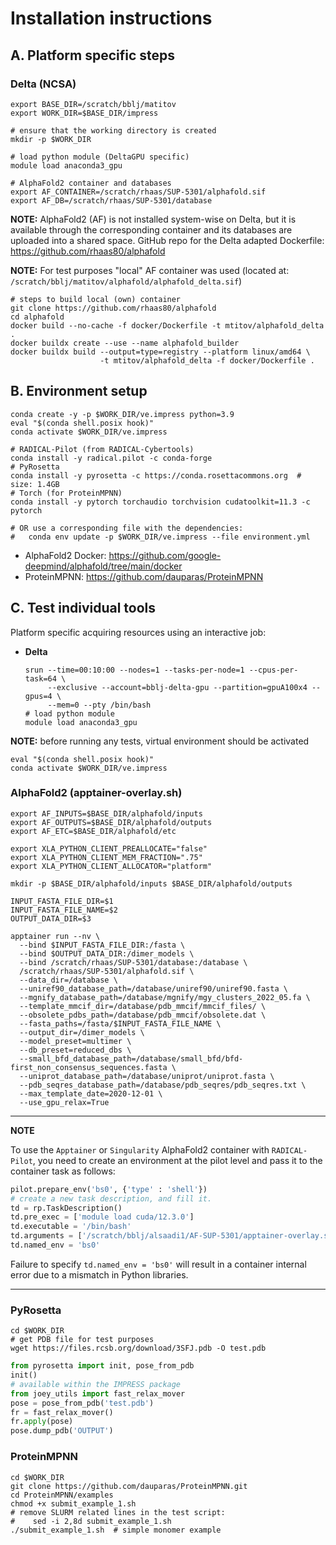 # Installation instructions

## A. Platform specific steps

### Delta (NCSA)

```shell
export BASE_DIR=/scratch/bblj/matitov
export WORK_DIR=$BASE_DIR/impress

# ensure that the working directory is created
mkdir -p $WORK_DIR

# load python module (DeltaGPU specific)
module load anaconda3_gpu

# AlphaFold2 container and databases
export AF_CONTAINER=/scratch/rhaas/SUP-5301/alphafold.sif
export AF_DB=/scratch/rhaas/SUP-5301/database
```

**NOTE:** AlphaFold2 (AF) is not installed system-wise on Delta, but it is
available through the corresponding container and its databases are uploaded 
into a shared space. GitHub repo for the Delta adapted Dockerfile:
https://github.com/rhaas80/alphafold

**NOTE:** For test purposes "local" AF container was used (located at: 
`/scratch/bblj/matitov/alphafold/alphafold_delta.sif`)

```shell
# steps to build local (own) container
git clone https://github.com/rhaas80/alphafold
cd alphafold
docker build --no-cache -f docker/Dockerfile -t mtitov/alphafold_delta .
docker buildx create --use --name alphafold_builder
docker buildx build --output=type=registry --platform linux/amd64 \
                    -t mtitov/alphafold_delta -f docker/Dockerfile .
```

## B. Environment setup

```shell
conda create -y -p $WORK_DIR/ve.impress python=3.9
eval "$(conda shell.posix hook)"
conda activate $WORK_DIR/ve.impress
```

```shell
# RADICAL-Pilot (from RADICAL-Cybertools)
conda install -y radical.pilot -c conda-forge
# PyRosetta
conda install -y pyrosetta -c https://conda.rosettacommons.org  # size: 1.4GB
# Torch (for ProteinMPNN)
conda install -y pytorch torchaudio torchvision cudatoolkit=11.3 -c pytorch

# OR use a corresponding file with the dependencies:
#   conda env update -p $WORK_DIR/ve.impress --file environment.yml
```
- AlphaFold2 Docker: https://github.com/google-deepmind/alphafold/tree/main/docker
- ProteinMPNN: https://github.com/dauparas/ProteinMPNN

## C. Test individual tools

Platform specific acquiring resources using an interactive job:
- **Delta**
  ```shell
  srun --time=00:10:00 --nodes=1 --tasks-per-node=1 --cpus-per-task=64 \
       --exclusive --account=bblj-delta-gpu --partition=gpuA100x4 --gpus=4 \
       --mem=0 --pty /bin/bash
  # load python module
  module load anaconda3_gpu
  ```

**NOTE:** before running any tests, virtual environment should be activated
```shell
eval "$(conda shell.posix hook)"
conda activate $WORK_DIR/ve.impress
```

### AlphaFold2 (apptainer-overlay.sh)

```shell
export AF_INPUTS=$BASE_DIR/alphafold/inputs
export AF_OUTPUTS=$BASE_DIR/alphafold/outputs
export AF_ETC=$BASE_DIR/alphafold/etc

export XLA_PYTHON_CLIENT_PREALLOCATE="false"
export XLA_PYTHON_CLIENT_MEM_FRACTION=".75"
export XLA_PYTHON_CLIENT_ALLOCATOR="platform"

mkdir -p $BASE_DIR/alphafold/inputs $BASE_DIR/alphafold/outputs

INPUT_FASTA_FILE_DIR=$1
INPUT_FASTA_FILE_NAME=$2
OUTPUT_DATA_DIR=$3

apptainer run --nv \
  --bind $INPUT_FASTA_FILE_DIR:/fasta \
  --bind $OUTPUT_DATA_DIR:/dimer_models \
  --bind /scratch/rhaas/SUP-5301/database:/database \
  /scratch/rhaas/SUP-5301/alphafold.sif \
  --data_dir=/database \
  --uniref90_database_path=/database/uniref90/uniref90.fasta \
  --mgnify_database_path=/database/mgnify/mgy_clusters_2022_05.fa \
  --template_mmcif_dir=/database/pdb_mmcif/mmcif_files/ \
  --obsolete_pdbs_path=/database/pdb_mmcif/obsolete.dat \
  --fasta_paths=/fasta/$INPUT_FASTA_FILE_NAME \
  --output_dir=/dimer_models \
  --model_preset=multimer \
  --db_preset=reduced_dbs \
  --small_bfd_database_path=/database/small_bfd/bfd-first_non_consensus_sequences.fasta \
  --uniprot_database_path=/database/uniprot/uniprot.fasta \
  --pdb_seqres_database_path=/database/pdb_seqres/pdb_seqres.txt \
  --max_template_date=2020-12-01 \
  --use_gpu_relax=True
```

---
**NOTE**

To use the `Apptainer` or `Singularity` AlphaFold2 container with `RADICAL-Pilot`, you need to create an environment at the pilot level and pass it to the container task as follows:

```python
pilot.prepare_env('bs0', {'type' : 'shell'})
# create a new task description, and fill it.
td = rp.TaskDescription()
td.pre_exec = ['module load cuda/12.3.0']
td.executable = '/bin/bash'
td.arguments = ['/scratch/bblj/alsaadi1/AF-SUP-5301/apptainer-overlay.sh']
td.named_env = 'bs0'
```
Failure to specify `td.named_env = 'bs0'` will result in a container internal error due to a mismatch in Python libraries.

---

### PyRosetta

```shell
cd $WORK_DIR
# get PDB file for test purposes
wget https://files.rcsb.org/download/3SFJ.pdb -O test.pdb
```

```python
from pyrosetta import init, pose_from_pdb
init()
# available within the IMPRESS package
from joey_utils import fast_relax_mover
pose = pose_from_pdb('test.pdb')
fr = fast_relax_mover()
fr.apply(pose)
pose.dump_pdb('OUTPUT')
```

### ProteinMPNN

```shell
cd $WORK_DIR
git clone https://github.com/dauparas/ProteinMPNN.git
cd ProteinMPNN/examples
chmod +x submit_example_1.sh
# remove SLURM related lines in the test script:
#    sed -i 2,8d submit_example_1.sh
./submit_example_1.sh  # simple monomer example
```

